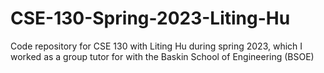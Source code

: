 # CSE-130-Spring-2023-Liting-Hu
Code repository for CSE 130 with Liting Hu during spring 2023, which I worked as a group tutor for with the Baskin School of Engineering (BSOE)
